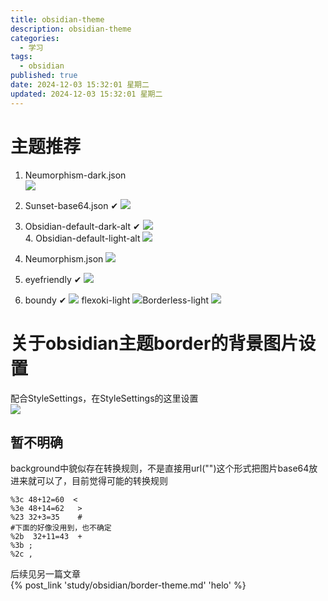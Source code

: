 ```yaml
---
title: obsidian-theme
description: obsidian-theme
categories:
  - 学习
tags:
  - obsidian
published: true
date: 2024-12-03 15:32:01 星期二
updated: 2024-12-03 15:32:01 星期二
---
```

# 主题推荐
1. Neumorphism-dark.json  
    ![](attachments/img/ly-20241203153227721.jpg)
2. Sunset-base64.json  ✔
   ![](attachments/img/ly-20241203153500060.jpg)
3. Obsidian-default-dark-alt  ✔
   ![](attachments/img/ly-20241203154015522.jpg)  
   4. Obsidian-default-light-alt 
      ![](attachments/img/ly-20241203171742934.jpg)
 
8. Neumorphism.json 
   ![](attachments/img/ly-20241203154902114.jpg)
12. eyefriendly  ✔
    ![](attachments/img/ly-20241203155404808.jpg)
13. boundy   ✔
    ![](attachments/img/ly-20241203155444312.jpg)
flexoki-light 
![](attachments/img/ly-20241203171922664.jpg)Borderless-light 
![](attachments/img/ly-20241203172002669.jpg)

# 关于obsidian主题border的背景图片设置  
配合StyleSettings，在StyleSettings的这里设置  
![](attachments/img/ly-20241204074122760.jpg)  
## 暂不明确
background中貌似存在转换规则，不是直接用url("")这个形式把图片base64放进来就可以了，目前觉得可能的转换规则  
```shell
%3c 48+12=60  <
%3e 48+14=62   >
%23 32+3=35    #  
#下面的好像没用到，也不确定
%2b  32+11=43  + 
%3b ;
%2c ,
```
后续见另一篇文章   
{% post_link 'study/obsidian/border-theme.md' 'helo' %}